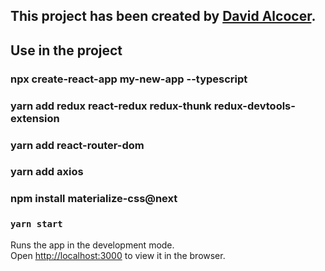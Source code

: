 ## This project has been created by [David Alcocer](https://dalcocer.com).

## Use in the project

### npx create-react-app my-new-app --typescript
### yarn add redux react-redux redux-thunk redux-devtools-extension
### yarn add react-router-dom
### yarn add axios
### npm install materialize-css@next 


### `yarn start`

Runs the app in the development mode.<br />
Open [http://localhost:3000](http://localhost:3000) to view it in the browser.


